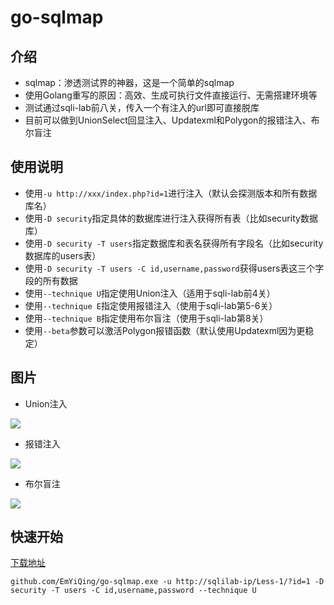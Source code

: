 # go-sqlmap

## 介绍

- sqlmap：渗透测试界的神器，这是一个简单的sqlmap
- 使用Golang重写的原因：高效、生成可执行文件直接运行、无需搭建环境等
- 测试通过sqli-lab前八关，传入一个有注入的url即可直接脱库
- 目前可以做到UnionSelect回显注入、Updatexml和Polygon的报错注入、布尔盲注

## 使用说明

- 使用`-u http://xxx/index.php?id=1`进行注入（默认会探测版本和所有数据库名）
- 使用`-D security`指定具体的数据库进行注入获得所有表（比如security数据库）
- 使用`-D security -T users`指定数据库和表名获得所有字段名（比如security数据库的users表）
- 使用`-D security -T users -C id,username,password`获得users表这三个字段的所有数据
- 使用`--technique U`指定使用Union注入（适用于sqli-lab前4关）
- 使用`--technique E`指定使用报错注入（使用于sqli-lab第5-6关）
- 使用`--technique B`指定使用布尔盲注（使用于sqli-lab第8关）
- 使用`--beta`参数可以激活Polygon报错函数（默认使用Updatexml因为更稳定）

## 图片

- Union注入

![](https://raw.githubusercontent.com/EmYiQing/github.com/EmYiQing/go-sqlmap/master/img/02.png)

- 报错注入

![](https://raw.githubusercontent.com/EmYiQing/github.com/EmYiQing/go-sqlmap/master/img/01.png)

- 布尔盲注

![](https://raw.githubusercontent.com/EmYiQing/github.com/EmYiQing/go-sqlmap/master/img/03.png)

## 快速开始

[下载地址](https://github.com/EmYiQing/github.com/EmYiQing/go-sqlmap/releases)

```shell
github.com/EmYiQing/go-sqlmap.exe -u http://sqlilab-ip/Less-1/?id=1 -D security -T users -C id,username,password --technique U
```


